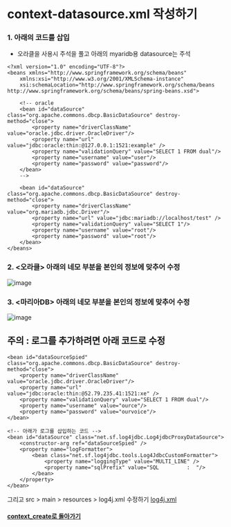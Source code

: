 # context-datasource.xml 작성하기
### 1. 아래의 코드를 삽입
- 오라클을 사용시 주석을 풀고 아래의 myaridb용 datasource는 주석
```
<?xml version="1.0" encoding="UTF-8"?>
<beans xmlns="http://www.springframework.org/schema/beans" 
	xmlns:xsi="http://www.w3.org/2001/XMLSchema-instance"
	xsi:schemaLocation="http://www.springframework.org/schema/beans http://www.springframework.org/schema/beans/spring-beans.xsd">

    <!-- oracle
    <bean id="dataSource" class="org.apache.commons.dbcp.BasicDataSource" destroy-method="close">
        <property name="driverClassName" value="oracle.jdbc.driver.OracleDriver"/>
        <property name="url" value="jdbc:oracle:thin:@127.0.0.1:1521:example" />
        <property name="validationQuery" value="SELECT 1 FROM dual"/>
        <property name="username" value="user"/>
        <property name="password" value="password"/>
    </bean>
    -->
    
    <bean id="dataSource" class="org.apache.commons.dbcp.BasicDataSource" destroy-method="close">
	    <property name="driverClassName" value="org.mariadb.jdbc.Driver"/>
	    <property name="url" value="jdbc:mariadb://localhost/test" />
	    <property name="validationQuery" value="SELECT 1"/>
	    <property name="username" value="root"/>
	    <property name="password" value="root"/>
	</bean>
</beans>
```
### 2. **<오라클>** 아래의 네모 부분을 본인의 정보에 맞추어 수정
![image](https://user-images.githubusercontent.com/42727909/49121237-19e1c000-f2f3-11e8-9553-1c41f0120ee6.png)
### 3. **<마리아DB>** 아래의 네모 부분을 본인의 정보에 맞추어 수정
![image](https://user-images.githubusercontent.com/42727909/49121313-5dd4c500-f2f3-11e8-99a2-c1e22812723e.png)

## 주의 : 로그를 추가하려면 아래 코드로 수정
```
<bean id="dataSourceSpied" class="org.apache.commons.dbcp.BasicDataSource" destroy-method="close">
    <property name="driverClassName" value="oracle.jdbc.driver.OracleDriver"/>
    <property name="url" value="jdbc:oracle:thin:@52.79.235.41:1521:xe" />
    <property name="validationQuery" value="SELECT 1 FROM dual"/>
    <property name="username" value="ource"/>
    <property name="password" value="ourvoice"/>
</bean>

<!-- 아래가 로그를 삽입하는 코드 -->
<bean id="dataSource" class="net.sf.log4jdbc.Log4jdbcProxyDataSource">
    <constructor-arg ref="dataSourceSpied" />
    <property name="logFormatter">
        <bean class="net.sf.log4jdbc.tools.Log4JdbcCustomFormatter">
            <property name="loggingType" value="MULTI_LINE" />
            <property name="sqlPrefix" value="SQL         :  "/>
        </bean>
    </property>
</bean>
```
그리고 src > main > resources > log4j.xml 수정하기
[log4j.xml](log4j.xml.md)


#### [context_create로 돌아가기](context_create.md)
